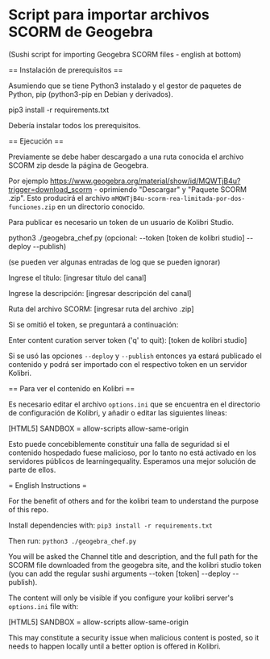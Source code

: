 Script para importar archivos SCORM de Geogebra
===============================================

(Sushi script for importing Geogebra SCORM files - english at bottom)

== Instalación de prerequisitos ==

Asumiendo que se tiene Python3 instalado y el gestor de paquetes de Python, pip (python3-pip en Debian y derivados).

  pip3 install -r requirements.txt

Debería instalar todos los prerequisitos.

== Ejecución ==

Previamente se debe haber descargado a una ruta conocida el archivo SCORM zip desde la página de Geogebra.

Por ejemplo https://www.geogebra.org/material/show/id/MQWTjB4u?trigger=download_scorm - oprimiendo "Descargar" y "Paquete SCORM .zip". Esto producirá el archivo `mMQWTjB4u-scorm-rea-limitada-por-dos-funciones.zip` en un directorio conocido.

Para publicar es necesario un token de un usuario de Kolibri Studio.

  python3 ./geogebra_chef.py (opcional: --token [token de kolibri studio] --deploy --publish)

  (se pueden ver algunas entradas de log que se pueden ignorar)

  Ingrese el título: [ingresar título del canal]

  Ingrese la descripción: [ingresar descripción del canal]

  Ruta del archivo SCORM: [ingresar ruta del archivo .zip]

Si se omitió el token, se preguntará a continuación:

  Enter content curation server token ('q' to quit): [token de kolibri studio]

Si se usó las opciones `--deploy` y `--publish` entonces ya estará publicado el contenido y podrá ser importado con el respectivo token en un servidor Kolibri.

== Para ver el contenido en Kolibri ==

Es necesario editar el archivo `options.ini` que se encuentra en el directorio de configuración de Kolibri, y añadir o editar las siguientes líneas:

  [HTML5] 
  SANDBOX = allow-scripts allow-same-origin

Esto puede concebiblemente constituir una falla de seguridad si el contenido hospedado fuese malicioso, por lo tanto no está activado en los servidores públicos de learningequality. Esperamos una mejor solución de parte de ellos.

= English Instructions =

For the benefit of others and for the kolibri team to understand the purpose of this repo.

Install dependencies with: `pip3 install -r requirements.txt`

Then run: `python3 ./geogebra_chef.py`

You will be asked the Channel title and description, and the full path for the SCORM file downloaded from the geogebra site, and the kolibri studio token (you can add the regular sushi arguments --token [token] --deploy --publish).

The content will only be visible if you configure your kolibri server's `options.ini` file with:

  [HTML5] 
  SANDBOX = allow-scripts allow-same-origin

This may constitute a security issue when malicious content is posted, so it needs to happen locally until a better option is offered in Kolibri.
